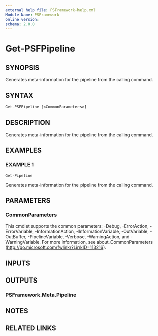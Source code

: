 ```yaml
---
external help file: PSFramework-help.xml
Module Name: PSFramework
online version:
schema: 2.0.0
---
```


# Get-PSFPipeline

## SYNOPSIS
Generates meta-information for the pipeline from the calling command.

## SYNTAX

```
Get-PSFPipeline [<CommonParameters>]
```

## DESCRIPTION
Generates meta-information for the pipeline from the calling command.

## EXAMPLES

### EXAMPLE 1
```
Get-Pipeline
```

Generates meta-information for the pipeline from the calling command.

## PARAMETERS

### CommonParameters
This cmdlet supports the common parameters: -Debug, -ErrorAction, -ErrorVariable, -InformationAction, -InformationVariable, -OutVariable, -OutBuffer, -PipelineVariable, -Verbose, -WarningAction, and -WarningVariable. For more information, see about_CommonParameters (http://go.microsoft.com/fwlink/?LinkID=113216).

## INPUTS

## OUTPUTS

### PSFramework.Meta.Pipeline
## NOTES

## RELATED LINKS

